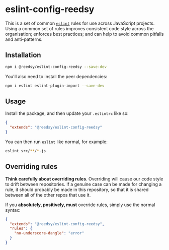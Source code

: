 # eslint-config-reedsy

This is a set of common [`eslint`][1] rules for use across JavaScript projects. Using a common set of rules improves
consistent code style across the organisation; enforces best practices; and can help to avoid common pitfalls and
anti-patterns.

## Installation

```bash
npm i @reedsy/eslint-config-reedsy --save-dev
```

You'll also need to install the peer dependencies:

```bash
npm i eslint eslint-plugin-import --save-dev
```

## Usage

Install the package, and then update your `.eslintrc` like so:

```json
{
  "extends": "@reedsy/eslint-config-reedsy"
}
```

You can then run `eslint` like normal, for example:

```bash
eslint src/**/*.js
```

## Overriding rules

**Think carefully about overriding rules**. Overriding will cause our code style to drift between repositories. If a
genuine case can be made for changing a rule, it should probably be made in this repository, so that it is shared
between all of the other repos that use it.

If you **absolutely, positively, must** override rules, simply use the normal syntax:

```json
{
  "extends": "@reedsy/eslint-config-reedsy",
  "rules": {
    "no-underscore-dangle": "error"
  }
}
```


[1]: https://eslint.org/
